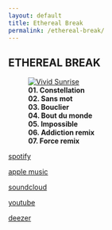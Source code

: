 ```yaml
---
layout: default
title: Ethereal Break
permalink: /ethereal-break/
---
```


<section class="image-gallery">
  <h2 class="gallery-title">ETHEREAL BREAK</h2>
  <!-- <p class="gallery-description">A curated selection of recent pieces. Click an image to view it larger.</p> -->
  <div class="gallery-images">
    <figure>
      <a href="https://too.fm/ethereal-break" target="_blank">
        <img src="/images/ETHEREAL BREAK.png" alt="Vivid Sunrise">
      </a>
      <figcaption>
        <strong>01. Constellation<br>
        02. Sans mot<br>
        03. Bouclier<br>
        04. Bout du monde<br>
        05. Impossible<br>
        06. Addiction remix<br>
        07. Force remix</strong>
      </figcaption>
    </figure>
  </div>
  <div class="main">
    <p><a href="https://example.com/constellation" target="_blank">spotify</a></p>
    <p><a href="https://example.com/sans-mot" target="_blank">apple music</a></p>
    <p><a href="https://example.com/bouclier" target="_blank">soundcloud</a></p>
    <p><a href="https://example.com/bout-du-monde" target="_blank">youtube</a></p>
    <p><a href="https://example.com/impossible" target="_blank">deezer</a></p>
  </div>
</section>

